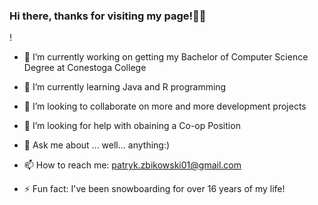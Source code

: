 ### Hi there, thanks for visiting my page!👋😄

<!---**PatrykZbik/PatrykZbik** is a ✨ _special_ ✨ repository because its `README.md` (this file) appears on your GitHub profile.--->!

- 🔭 I’m currently working on getting my Bachelor of Computer Science Degree at Conestoga College

- 🌱 I’m currently learning Java and R programming

- 👯 I’m looking to collaborate on more and more development projects 

- 🤔 I’m looking for help with obaining a Co-op Position

- 💬 Ask me about ... well... anything:)

- 📫 How to reach me: patryk.zbikowski01@gmail.com

- ⚡ Fun fact: I've been snowboarding for over 16 years of my life!
